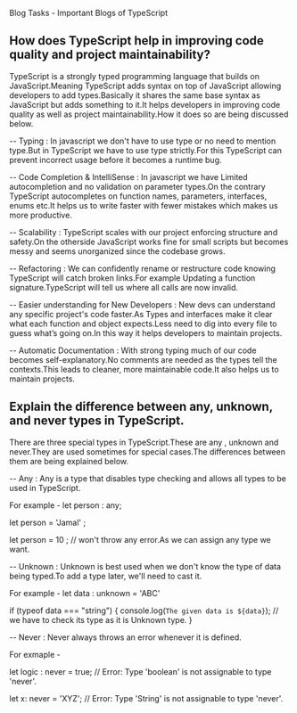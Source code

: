 Blog Tasks - Important Blogs of TypeScript

## How does TypeScript help in improving code quality and project maintainability?

TypeScript is a strongly typed programming language that builds on JavaScript.Meaning TypeScript adds syntax on top of JavaScript allowing developers to add types.Basically it shares the same base syntax as JavaScript but adds something to it.It helps developers in improving code quality as well as project maintainability.How it does so are being discussed below.


-- Typing : In javascript we don't have to use type or no need to mention type.But in TypeScript we have to use type strictly.For this TypeScript can prevent incorrect usage before it becomes a runtime bug.


-- Code Completion & IntelliSense : In javascript we have Limited autocompletion and no validation on parameter types.On the contrary TypeScript autocompletes on function names, parameters, interfaces, enums etc.It helps us to write faster with fewer mistakes which 
   makes us more productive.


-- Scalability : TypeScript scales with our project enforcing structure and safety.On the otherside JavaScript works fine for small scripts but becomes messy and seems unorganized since the codebase grows.


-- Refactoring : We can confidently rename or restructure code knowing TypeScript will catch broken links.For example Updating a function signature.TypeScript will tell us where all calls are now invalid.


-- Easier understanding for New Developers : New devs can understand any specific project's code faster.As Types and interfaces make it clear what each function and object expects.Less need to dig into every file to guess what’s going on.In this way it helps developers to maintain projects.


-- Automatic Documentation : With strong typing much of our code becomes self-explanatory.No comments are needed as the types tell the contexts.This leads to cleaner, more maintainable code.It also helps us to maintain projects.



## Explain the difference between any, unknown, and never types in TypeScript.

There are three special types in TypeScript.These are any , unknown and never.They are used sometimes for special cases.The differences between them are being explained below.


-- Any : Any is a type that disables type checking and allows all types to be used in TypeScript.

For example - let person : any;

let person = 'Jamal' ; 

let person = 10 ; // won't throw any error.As we can assign any type we want.


-- Unknown : Unknown is best used when we don't know the type of data being typed.To add a type later, we'll need to cast it.

For example - let data : unknown = 'ABC'

if (typeof data === "string") {
  console.log(`The given data is ${data}`); // we have to check its type as it is Unknown type.
}


-- Never : Never always throws an error whenever it is defined.

For exmaple -

let logic : never = true; // Error: Type 'boolean' is not assignable to type 'never'.

let x: never = 'XYZ'; // Error: Type 'String' is not assignable to type 'never'.




























